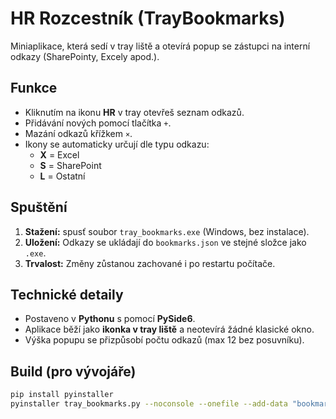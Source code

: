 # HR Rozcestník (TrayBookmarks)

Miniaplikace, která sedí v tray liště a otevírá popup se zástupci na interní odkazy (SharePointy, Excely apod.).

## Funkce

- Kliknutím na ikonu **HR** v tray otevřeš seznam odkazů.
- Přidávání nových pomocí tlačítka `+`.
- Mazání odkazů křížkem `×`.
- Ikony se automaticky určují dle typu odkazu:
  - **X** = Excel
  - **S** = SharePoint
  - **L** = Ostatní

## Spuštění

1. **Stažení:** spusť soubor `tray_bookmarks.exe` (Windows, bez instalace).
2. **Uložení:** Odkazy se ukládají do `bookmarks.json` ve stejné složce jako `.exe`.
3. **Trvalost:** Změny zůstanou zachované i po restartu počítače.

## Technické detaily

- Postaveno v **Pythonu** s pomocí **PySide6**.
- Aplikace běží jako **ikonka v tray liště** a neotevírá žádné klasické okno.
- Výška popupu se přizpůsobí počtu odkazů (max 12 bez posuvníku).

## Build (pro vývojáře)

```bash
pip install pyinstaller
pyinstaller tray_bookmarks.py --noconsole --onefile --add-data "bookmarks.json;."
